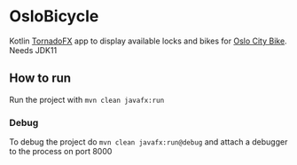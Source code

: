 # OsloBicycle
Kotlin [TornadoFX](https://github.com/edvin/tornadofx) app to display available locks and bikes for [Oslo City Bike](https://oslobysykkel.no/en). Needs JDK11

## How to run
Run the project with ```mvn clean javafx:run```

### Debug
To debug the project do ```mvn clean javafx:run@debug``` and attach a debugger to the process on port 8000
